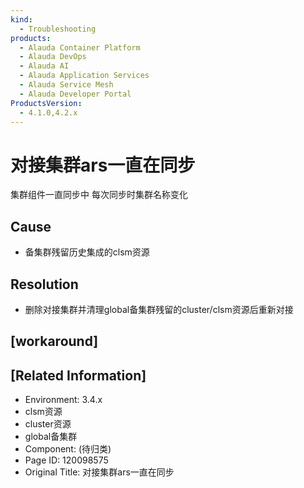 ```yaml
---
kind:
  - Troubleshooting
products:
  - Alauda Container Platform
  - Alauda DevOps
  - Alauda AI
  - Alauda Application Services
  - Alauda Service Mesh
  - Alauda Developer Portal
ProductsVersion:
  - 4.1.0,4.2.x
---
```

<!-- A type of document that involves encountering a fault, diagnosing it, performing root cause analysis, and providing solutions. -->

# 对接集群ars一直在同步

集群组件一直同步中 每次同步时集群名称变化

## Cause
- 备集群残留历史集成的clsm资源

## Resolution
- 删除对接集群并清理global备集群残留的cluster/clsm资源后重新对接

## [workaround]

## [Related Information]
- Environment: 3.4.x
- clsm资源
- cluster资源
- global备集群
- Component: (待归类)
- Page ID: 120098575
- Original Title: 对接集群ars一直在同步
